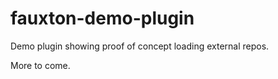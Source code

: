 fauxton-demo-plugin
===================

Demo plugin showing proof of concept loading external repos.

More to come.